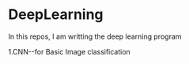 # DeepLearning

In this repos, I am writting the deep learning program

1.CNN--for Basic Image classification 
